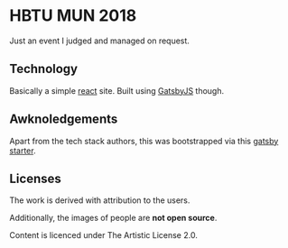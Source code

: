 # HBTU MUN 2018

Just an event I judged and managed on request.

## Technology

Basically a simple [react](https://reactjs.org/) site. Built using [GatsbyJS](https://www.gatsbyjs.org/) though.

## Awknoledgements

Apart from the tech stack authors, this was bootstrapped via this [gatsby starter](https://github.com/ChangoMan/gatsby-starter-dimension).

## Licenses

The work is derived with attribution to the users.

Additionally, the images of people are **not open source**.

Content is licenced under The Artistic License 2.0.